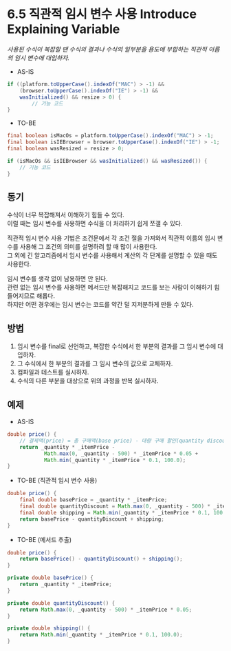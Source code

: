 # 6.5 직관적 임시 변수 사용 Introduce Explaining Variable

_사용된 수식이 복잡할 땐 수식의 결과나 수식의 일부분을 용도에 부합하는 직관적 이름의 임시 변수에 대입하자._

- AS-IS

```java
if ((platform.toUpperCase().indexOf("MAC") > -1) &&
    (browser.toUpperCase().indexOf("IE") > -1) &&
    wasInitialized() && resize > 0) {
        // 기능 코드
}
```

- TO-BE

```java
final boolean isMacOs = platform.toUpperCase().indexOf("MAC") > -1;
final boolean isIEBrowser = browser.toUpperCase().indexOf("IE") > -1;
final boolean wasResized = resize > 0;

if (isMacOs && isIEBrowser && wasInitialized() && wasResized()) {
    // 기능 코드
}
```

## 동기

수식이 너무 복잡해져서 이해하기 힘들 수 있다.  
이럴 때는 임시 변수를 사용하면 수식을 더 처리하기 쉽게 쪼갤 수 있다.

직관적 임시 변수 사용 기법은 조건문에서 각 조건 절을 가져와서 직관적 이름의 임시 변수를 사용해 그 조건의 의미를 설명하려 할 때 많이 사용한다.  
그 외에 긴 알고리즘에서 임시 변수를 사용해서 계산의 각 단계를 설명할 수 있을 때도 사용한다.

임시 변수를 생각 없이 남용하면 안 된다.  
관련 없는 임시 변수를 사용하면 메서드만 복잡해지고 코드를 보는 사람이 이해하기 힘들어지므로 해롭다.  
하지만 어떤 경우에는 임시 변수는 코드를 약간 덜 지저분하게 만들 수 있다.

## 방법

1. 임시 변수를 final로 선언하고, 복잡한 수식에서 한 부분의 결과를 그 임시 변수에 대입하자.
2. 그 수식에서 한 부분의 결과를 그 임시 변수의 값으로 교체하자.
3. 컴파일과 테스트를 실시하자.
4. 수식의 다른 부분을 대상으로 위의 과정을 반복 실시하자.

## 예제

- AS-IS

```java
double price() {
    // 결제액(price) = 총 구매액(base price) - 대량 구매 할인(quantity discount) + 배송비(shipping)
    return _quantity * _itemPrice -
            Math.max(0, _quantity - 500) * _itemPrice * 0.05 +
            Math.min(_quantity * _itemPrice * 0.1, 100.0);
}
```

- TO-BE (직관적 임시 변수 사용)

```java
double price() {
    final double basePrice = _quantity * _itemPrice;
    final double quantityDiscount = Math.max(0, _quantity - 500) * _itemPrice * 0.05;
    final double shipping = Math.min(_quantity * _itemPrice * 0.1, 100.0);
    return basePrice - quantityDiscount + shipping;
}
```

- TO-BE (메서드 추출)

```java
double price() {
    return basePrice() - quantityDiscount() + shipping();
}

private double basePrice() {
    return _quantity * _itemPrice;
}

private double quantityDiscount() {
    return Math.max(0, _quantity - 500) * _itemPrice * 0.05;
}

private double shipping() {
    return Math.min(_quantity * _itemPrice * 0.1, 100.0);
}
```
